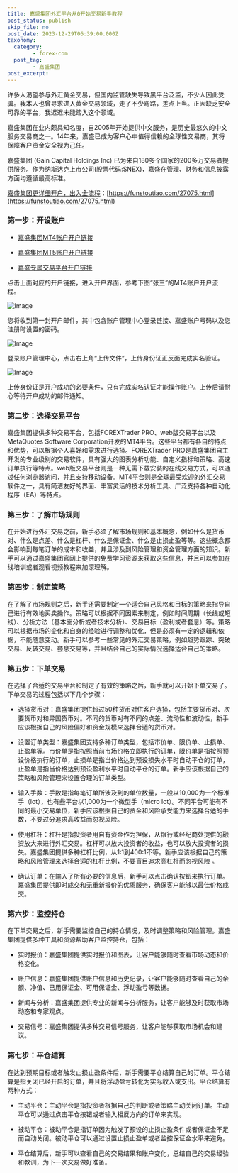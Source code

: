 ```yaml
---
title: 嘉盛集团外汇平台从0开始交易新手教程
post_status: publish
skip_file: no
post_date: 2023-12-29T06:39:00.000Z
taxonomy:
  category:
        - forex-com
  post_tag:
        - 嘉盛集团
post_excerpt: 
---
```

许多人渴望参与外汇黄金交易，但国内监管缺失导致黑平台泛滥，不少人因此受骗。我本人也曾寻求进入黄金交易领域，走了不少弯路，差点上当。正因缺乏安全可靠的平台，我迟迟未能踏入这个领域。

嘉盛集团在业内颇具知名度，自2005年开始提供中文服务，是历史最悠久的中文服务交易商之一。14年来，嘉盛已成为客户心中值得信赖的全球性交易商，其将保障客户资金安全视为己任。

嘉盛集团 (Gain Capital Holdings Inc) 已为来自180多个国家的200多万交易者提供服务。作为纳斯达克上市公司(股票代码:SNEX)，嘉盛在管理、财务和信息披露方面均遵循最高标准。

[嘉盛集团更详细开户，出入金流程](https://funstoutiao.com/27075.html)：[https://funstoutiao.com/27075.html](https://funstoutiao.com/27075.html)

### 第一步：开设账户

* [嘉盛集团MT4账户开户链接](https://s.ssgg.net/jsmt4)

* [嘉盛集团MT5账户开户链接](https://s.ssgg.net/jsmt5)

* [嘉盛专属交易平台开户链接](https://s.ssgg.net/js)

点击上面对应的开户链接，进入开户界面，参考下图“张三”的MT4账户开户流程。

![Image](https://prod-files-secure.s3.us-west-2.amazonaws.com/39ed1227-6d7d-4570-be36-9ccd4a2c4241/7a167aea-686b-400d-af59-4e18eb607a40/640.png?X-Amz-Algorithm=AWS4-HMAC-SHA256&X-Amz-Content-Sha256=UNSIGNED-PAYLOAD&X-Amz-Credential=ASIAZI2LB4666JCO2W3X%2F20251013%2Fus-west-2%2Fs3%2Faws4_request&X-Amz-Date=20251013T221310Z&X-Amz-Expires=3600&X-Amz-Security-Token=IQoJb3JpZ2luX2VjEKX%2F%2F%2F%2F%2F%2F%2F%2F%2F%2FwEaCXVzLXdlc3QtMiJHMEUCIBK9o%2F9ul7SBDXfEWfFpZlhTT8BJp7jKQfjap%2FylSCkiAiEAvMoTv7eiSBM2digamQBSg79fCTC%2FiF1xbeQanSQCFZkq%2FwMIThAAGgw2Mzc0MjMxODM4MDUiDGxjEvWWbw4rsFXOQyrcA7JWaeXvjhifpaQsRtomxnLnu%2BFyadnTzKhzNeKMbl%2F9k7pjxB78scvnMyGU3s1BFYy%2FqZFfjt5c8YPh68u29XAewaEM0cRv5KQZ4nG%2FMMtvhLCaW8TK8wElktLYIenw%2BHik%2FfgAFCY%2FBF2Q4estrK6TAbd9%2B548wswjEf%2BR8PLVIdpSlFG7j%2BO7%2FA9JpwFJesrxSGUQUhs%2BLAWXrIc1ICB6%2Bj5Skk3tFxBljqHIOADk1lcVpdNXC4MPU2maGvvLpcRL%2FK4YGx%2BhUp821%2Fool%2FEiecR5OFmDk1b6UUa8Zw2GXZF6KW9LCfmllKkjKB7lQO8T%2F37IG5OfU8Q8ZHcMAsNxwKuXxlJeDUE542L3lf2Y9%2BPwBsC97WqN6c3iDOECdljFuOgryd%2FmOxOaBTw%2B26I8ytqyQKh4y8ZOytE1rwCO3BFlwPJR4HHIGOV13ODAabYLVsR%2Bzbop30G9iS%2BWvMuvGSl6NFqqsXQIBcbW3SFbNXjS5acH2Ox0Mi1Dna5Rmgdd%2FBprflvoQcpb3FeCdv3LkZ46jbxy%2FOntouXyQkhjpp1Yq0Ra%2FN6bFKqZNcqSK8344ZH7MfPS1nPgfIJRB2hJ2rK6zrOmqeIbk0KreApDrNhP%2F94q9ck8%2FqhlMMfStccGOqUBvIDN9AlzPlUHjuWT7Q7iVx4qwBfDB7T%2FoXas%2B0y6I%2BWCfLAKWXoaUz%2FY6BrhVDbLSqmUQXahBYmzSoesl%2BPQr5nRrxG6t0Esz738uGswQ4pxKm0GQfz%2FmrMD1ApyR4tMWc8vyD8kbDpKvQeSk4gRDG72frezlnCCtlvPzEWNQN36ELtVZeTTxYLGpoFPyrjCezqfasPzZ%2BR97VhmSmzq0RyKkDfR&X-Amz-Signature=1a647e95e2d6f2c7d1691e638b569b52c6dc477c73336b8b738e1607a1658c6b&X-Amz-SignedHeaders=host&x-amz-checksum-mode=ENABLED&x-id=GetObject)

您将收到第一封开户邮件，其中包含账户管理中心登录链接、嘉盛账户号码以及您注册时设置的密码。

![Image](https://prod-files-secure.s3.us-west-2.amazonaws.com/39ed1227-6d7d-4570-be36-9ccd4a2c4241/eaa1c6b3-2877-4284-a0e1-530e222c27fb/image.png?X-Amz-Algorithm=AWS4-HMAC-SHA256&X-Amz-Content-Sha256=UNSIGNED-PAYLOAD&X-Amz-Credential=ASIAZI2LB4666JCO2W3X%2F20251013%2Fus-west-2%2Fs3%2Faws4_request&X-Amz-Date=20251013T221310Z&X-Amz-Expires=3600&X-Amz-Security-Token=IQoJb3JpZ2luX2VjEKX%2F%2F%2F%2F%2F%2F%2F%2F%2F%2FwEaCXVzLXdlc3QtMiJHMEUCIBK9o%2F9ul7SBDXfEWfFpZlhTT8BJp7jKQfjap%2FylSCkiAiEAvMoTv7eiSBM2digamQBSg79fCTC%2FiF1xbeQanSQCFZkq%2FwMIThAAGgw2Mzc0MjMxODM4MDUiDGxjEvWWbw4rsFXOQyrcA7JWaeXvjhifpaQsRtomxnLnu%2BFyadnTzKhzNeKMbl%2F9k7pjxB78scvnMyGU3s1BFYy%2FqZFfjt5c8YPh68u29XAewaEM0cRv5KQZ4nG%2FMMtvhLCaW8TK8wElktLYIenw%2BHik%2FfgAFCY%2FBF2Q4estrK6TAbd9%2B548wswjEf%2BR8PLVIdpSlFG7j%2BO7%2FA9JpwFJesrxSGUQUhs%2BLAWXrIc1ICB6%2Bj5Skk3tFxBljqHIOADk1lcVpdNXC4MPU2maGvvLpcRL%2FK4YGx%2BhUp821%2Fool%2FEiecR5OFmDk1b6UUa8Zw2GXZF6KW9LCfmllKkjKB7lQO8T%2F37IG5OfU8Q8ZHcMAsNxwKuXxlJeDUE542L3lf2Y9%2BPwBsC97WqN6c3iDOECdljFuOgryd%2FmOxOaBTw%2B26I8ytqyQKh4y8ZOytE1rwCO3BFlwPJR4HHIGOV13ODAabYLVsR%2Bzbop30G9iS%2BWvMuvGSl6NFqqsXQIBcbW3SFbNXjS5acH2Ox0Mi1Dna5Rmgdd%2FBprflvoQcpb3FeCdv3LkZ46jbxy%2FOntouXyQkhjpp1Yq0Ra%2FN6bFKqZNcqSK8344ZH7MfPS1nPgfIJRB2hJ2rK6zrOmqeIbk0KreApDrNhP%2F94q9ck8%2FqhlMMfStccGOqUBvIDN9AlzPlUHjuWT7Q7iVx4qwBfDB7T%2FoXas%2B0y6I%2BWCfLAKWXoaUz%2FY6BrhVDbLSqmUQXahBYmzSoesl%2BPQr5nRrxG6t0Esz738uGswQ4pxKm0GQfz%2FmrMD1ApyR4tMWc8vyD8kbDpKvQeSk4gRDG72frezlnCCtlvPzEWNQN36ELtVZeTTxYLGpoFPyrjCezqfasPzZ%2BR97VhmSmzq0RyKkDfR&X-Amz-Signature=1471c12d28ab4fd592de4648e59282a20731a4d3b07f6b14b1ddcfcfb29bd28a&X-Amz-SignedHeaders=host&x-amz-checksum-mode=ENABLED&x-id=GetObject)

登录账户管理中心，点击右上角“上传文件”，上传身份证正反面完成实名验证。

![Image](https://prod-files-secure.s3.us-west-2.amazonaws.com/39ed1227-6d7d-4570-be36-9ccd4a2c4241/54090639-09fc-46b4-a135-e0289f707147/image.png?X-Amz-Algorithm=AWS4-HMAC-SHA256&X-Amz-Content-Sha256=UNSIGNED-PAYLOAD&X-Amz-Credential=ASIAZI2LB4666JCO2W3X%2F20251013%2Fus-west-2%2Fs3%2Faws4_request&X-Amz-Date=20251013T221310Z&X-Amz-Expires=3600&X-Amz-Security-Token=IQoJb3JpZ2luX2VjEKX%2F%2F%2F%2F%2F%2F%2F%2F%2F%2FwEaCXVzLXdlc3QtMiJHMEUCIBK9o%2F9ul7SBDXfEWfFpZlhTT8BJp7jKQfjap%2FylSCkiAiEAvMoTv7eiSBM2digamQBSg79fCTC%2FiF1xbeQanSQCFZkq%2FwMIThAAGgw2Mzc0MjMxODM4MDUiDGxjEvWWbw4rsFXOQyrcA7JWaeXvjhifpaQsRtomxnLnu%2BFyadnTzKhzNeKMbl%2F9k7pjxB78scvnMyGU3s1BFYy%2FqZFfjt5c8YPh68u29XAewaEM0cRv5KQZ4nG%2FMMtvhLCaW8TK8wElktLYIenw%2BHik%2FfgAFCY%2FBF2Q4estrK6TAbd9%2B548wswjEf%2BR8PLVIdpSlFG7j%2BO7%2FA9JpwFJesrxSGUQUhs%2BLAWXrIc1ICB6%2Bj5Skk3tFxBljqHIOADk1lcVpdNXC4MPU2maGvvLpcRL%2FK4YGx%2BhUp821%2Fool%2FEiecR5OFmDk1b6UUa8Zw2GXZF6KW9LCfmllKkjKB7lQO8T%2F37IG5OfU8Q8ZHcMAsNxwKuXxlJeDUE542L3lf2Y9%2BPwBsC97WqN6c3iDOECdljFuOgryd%2FmOxOaBTw%2B26I8ytqyQKh4y8ZOytE1rwCO3BFlwPJR4HHIGOV13ODAabYLVsR%2Bzbop30G9iS%2BWvMuvGSl6NFqqsXQIBcbW3SFbNXjS5acH2Ox0Mi1Dna5Rmgdd%2FBprflvoQcpb3FeCdv3LkZ46jbxy%2FOntouXyQkhjpp1Yq0Ra%2FN6bFKqZNcqSK8344ZH7MfPS1nPgfIJRB2hJ2rK6zrOmqeIbk0KreApDrNhP%2F94q9ck8%2FqhlMMfStccGOqUBvIDN9AlzPlUHjuWT7Q7iVx4qwBfDB7T%2FoXas%2B0y6I%2BWCfLAKWXoaUz%2FY6BrhVDbLSqmUQXahBYmzSoesl%2BPQr5nRrxG6t0Esz738uGswQ4pxKm0GQfz%2FmrMD1ApyR4tMWc8vyD8kbDpKvQeSk4gRDG72frezlnCCtlvPzEWNQN36ELtVZeTTxYLGpoFPyrjCezqfasPzZ%2BR97VhmSmzq0RyKkDfR&X-Amz-Signature=7090c854dc36edfb2735445e7f746376164160624a9fa4c80025415346aac55b&X-Amz-SignedHeaders=host&x-amz-checksum-mode=ENABLED&x-id=GetObject)

上传身份证是开户成功的必要条件，只有完成实名认证才能操作账户。上传后请耐心等待开户成功的邮件通知。

### 第二步：选择交易平台

嘉盛集团提供多种交易平台，包括FOREXTrader PRO、web版交易平台以及MetaQuotes Software Corporation开发的MT4平台。这些平台都有各自的特点和优势，可以根据个人喜好和需求进行选择。FOREXTrader PRO是嘉盛集团自主开发的专业级别的交易软件，具有强大的图表分析功能、自定义指标和策略、高速订单执行等特点。web版交易平台则是一种无需下载安装的在线交易方式，可以通过任何浏览器访问，并且支持移动设备。MT4平台则是全球最受欢迎的外汇交易软件之一，具有简洁友好的界面、丰富灵活的技术分析工具、广泛支持各种自动化程序（EA）等特点。

### 第三步：了解市场规则

在开始进行外汇交易之前，新手必须了解市场规则和基本概念，例如什么是货币对、什么是点差、什么是杠杆、什么是保证金、什么是止损止盈等等。这些概念都会影响到每笔订单的成本和收益，并且涉及到风险管理和资金管理方面的知识。新手可以通过嘉盛集团官网上提供的免费学习资源来获取这些信息，并且可以参加在线培训或者观看视频教程来加深理解。

### 第四步：制定策略

在了解了市场规则之后，新手还需要制定一个适合自己风格和目标的策略来指导自己进行有效地买卖操作。策略可以根据不同因素来制定，例如时间周期（长线或短线）、分析方法（基本面分析或者技术分析）、交易目标（盈利或者套息）等。策略可以根据市场的变化和自身的经验进行调整和优化，但是必须有一定的逻辑和依据，不能随意变动。新手可以参考一些常见的外汇交易策略，例如趋势跟踪、突破交易、反转交易、套息交易等，并且结合自己的实际情况选择适合自己的策略。

### 第五步：下单交易

在选择了合适的交易平台和制定了有效的策略之后，新手就可以开始下单交易了。下单交易的过程包括以下几个步骤：

* 选择货币对：嘉盛集团提供超过50种货币对供客户选择，包括主要货币对、次要货币对和异国货币对。不同的货币对有不同的点差、流动性和波动性，新手应该根据自己的风险偏好和资金规模来选择合适的货币对。

* 设置订单类型：嘉盛集团支持多种订单类型，包括市价单、限价单、止损单、止盈单等。市价单是指按照当前市场价格立即执行的订单，限价单是指按照预设价格执行的订单，止损单是指当价格达到预设损失水平时自动平仓的订单，止盈单是指当价格达到预设盈利水平时自动平仓的订单。新手应该根据自己的策略和风险管理来设置合理的订单类型。

* 输入手数：手数是指每笔订单所涉及到的单位数量，一般以10,000为一个标准手（lot），也有些平台以1,000为一个微型手（micro lot）。不同平台可能有不同的最小交易单位，新手应该根据自己的资金和风险承受能力来选择合适的手数，不要过分追求高收益而忽视风险。

* 使用杠杆：杠杆是指投资者用自有资金作为担保，从银行或经纪商处提供的融资放大来进行外汇交易。杠杆可以放大投资者的收益，也可以放大投资者的损失。嘉盛集团提供多种杠杆比例，从1:1到400:1不等。新手应该根据自己的策略和风险管理来选择合适的杠杆比例，不要盲目追求高杠杆而忽视风险 。

* 确认订单：在输入了所有必要的信息后，新手可以点击确认按钮来执行订单。嘉盛集团提供即时成交和无重新报价的优质服务，确保客户能够以最佳价格成交。

### 第六步：监控持仓

在下单交易之后，新手需要监控自己的持仓情况，及时调整策略和风险管理。嘉盛集团提供多种工具和资源帮助客户监控持仓，包括：

* 实时报价：嘉盛集团提供实时报价和图表，让客户能够随时查看市场动态和价格变化。

* 账户信息：嘉盛集团提供账户信息和历史记录，让客户能够随时查看自己的余额、净值、已用保证金、可用保证金、浮动盈亏等数据。

* 新闻与分析：嘉盛集团提供专业的新闻与分析服务，让客户能够及时获取市场动态和专家观点。

* 交易信号：嘉盛集团提供多种交易信号服务，让客户能够获取市场机会和建议。

### 第七步：平仓结算

在达到预期目标或者触发止损止盈条件后，新手需要平仓结算自己的订单。平仓结算是指关闭已经开启的订单，并且将浮动盈亏转化为实际收入或支出。平仓结算有两种方式：

* 主动平仓：主动平仓是指投资者根据自己的判断或者策略主动关闭订单。主动平仓可以通过点击平仓按钮或者输入相反方向的订单来实现。

* 被动平仓：被动平仓是指订单因为触发了预设的止损止盈条件或者保证金不足而自动关闭。被动平仓可以通过设置止损止盈单或者监控保证金水平来避免。

* 平仓结算后，新手可以查看自己的交易结果和账户变化，总结自己的交易经验和教训，为下一次交易做好准备。